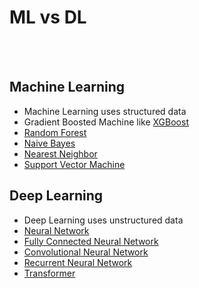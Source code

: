 <h1>ML vs DL</h1>
<br></br>
<h2>Machine Learning</h2>
<ul>
<li>Machine Learning uses structured data</li>
<li>Gradient Boosted Machine like <a href="https://www.nvidia.com/en-us/glossary/xgboost/">XGBoost</a></li>
<li><a href="https://www.ibm.com/topics/random-forest">Random Forest</a></li>
<li><a href="https://www.ibm.com/topics/naive-bayes">Naive Bayes</a></li>
<li><a href="https://www.ibm.com/topics/knn">Nearest Neighbor</a></li>
<li><a href="https://www.ibm.com/topics/support-vector-machine">Support Vector Machine</a></li>
</ul>
<h2>Deep Learning</h2>
<ul>
<li>Deep Learning uses unstructured data</li>
<li><a href="https://www.ibm.com/topics/neural-networks">Neural Network</a></li>
<li><a href="https://www.geeksforgeeks.org/what-is-fully-connected-layer-in-deep-learning/">Fully Connected Neural Network</a></li>
<li><a href="https://www.ibm.com/topics/convolutional-neural-networks">Convolutional Neural Network</a></li>
<li><a href="https://www.ibm.com/topics/recurrent-neural-networks">Recurrent Neural Network</a></li>
<li><a href="https://www.ibm.com/topics/transformer-model">Transformer</a></li>
</ul>